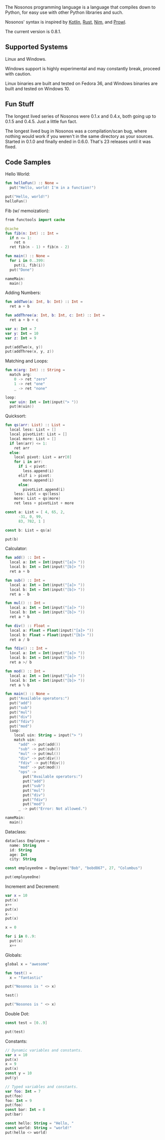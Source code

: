 The Nosonos programming language is a language that compiles down to Python, for easy use with other Python libraries and such.

Nosonos' syntax is inspired by [Kotlin](https://kotlinlang.org), [Rust](https://www.rust-lang.org), [Nim](https://nim-lang.org), and [Prowl](https://github.com/UberPyro/prowl).

The current version is 0.8.1.

## Supported Systems
Linux and Windows.

Windows support is highly experimental and may constantly break, proceed with caution.

Linux binaries are built and tested on Fedora 36, and Windows binaries are built and tested on Windows 10.

## Fun Stuff
The longest lived series of Nosonos were 0.1.x and 0.4.x, both going up to 0.1.5 and 0.4.5. Just a little fun fact.

The longest lived bug in Nosonos was a compilation/scan bug, where nothing would work if you weren't in the same directory as your sources. Started in 0.1.0 and finally ended in 0.6.0. That's 23 releases until it was fixed.

## Code Samples
Hello World:
```kotlin
fun helloFun() :: None =
  put("Hello, world! I'm in a function!")

put("Hello, world!")
helloFun()
```

Fib (w/ memoization):
```kotlin
from functools import cache

@cache
fun fib(n: Int) :: Int =
  if n <= 1:
    ret n
  ret fib(n - 1) + fib(n - 2)

fun main() :: None =
  for i in 0..399:
    put(i, fib(i))
  put("Done")

nameMain:
  main()
```

Adding Numbers:
```kotlin
fun addTwo(a: Int, b: Int) :: Int =
  ret a + b

fun addThree(a: Int, b: Int, c: Int) :: Int =
  ret a + b + c

var x: Int = 7
var y: Int = 10
var z: Int = 9

put(addTwo(x, y))
put(addThree(x, y, z))
```

Matching and Loops:
```kotlin
fun m(arg: Int) :: String =
  match arg:
    0 -> ret "zero"
    1 -> ret "one"
    _ -> ret "none"

loop:
  var uin: Int = Int(input("> "))
  put(m(uin))
```

Quicksort:
```kotlin
fun qs(arr: List) :: List =
  local less: List = []
  local pivotList: List = []
  local more: List = []
  if len(arr) <= 1:
    ret arr
  else:
    local pivot: List = arr[0]
    for i in arr:
      if i < pivot:
        less.append(i)
      elif i > pivot:
        more.append(i)
      else:
        pivotList.append(i)
    less: List = qs(less)
    more: List = qs(more)
    ret less + pivotList + more

const a: List = [ 4, 65, 2,
      -31, 0, 99,
      83, 782, 1 ]

const b: List = qs(a)

put(b)
```

Calculator:
```kotlin
fun add() :: Int =
  local a: Int = Int(input("[a]> "))
  local b: Int = Int(input("[b]> "))
  ret a + b

fun sub() :: Int =
  local a: Int = Int(input("[a]> "))
  local b: Int = Int(input("[b]> "))
  ret a - b

fun mul() :: Int =
  local a: Int = Int(input("[a]> "))
  local b: Int = Int(input("[b]> "))
  ret a * b

fun div() :: Float =
  local a: Float = Float(input("[a]> "))
  local b: Float = Float(input("[b]> "))
  ret a / b

fun fdiv() :: Int =
  local a: Int = Int(input("[a]> "))
  local b: Int = Int(input("[b]> "))
  ret a >/ b

fun mod() :: Int =
  local a: Int = Int(input("[a]> "))
  local b: Int = Int(input("[b]> "))
  ret a % b

fun main() :: None =
  put("Available operators:")
  put("add")
  put("sub")
  put("mul")
  put("div")
  put("fdiv")
  put("mod")
  loop:
    local uin: String = input("> ")
    match uin:
      "add" -> put(add())
      "sub" -> put(sub())
      "mul" -> put(mul())
      "div" -> put(div())
      "fdiv" -> put(fdiv())
      "mod" -> put(mod())
      "ops" ->
        put("Available operators:")
        put("add")
        put("sub")
        put("mul")
        put("div")
        put("fdiv")
        put("mod")
      _ -> put("Error: Not allowed.")

nameMain:
  main()
```

Dataclass:
```kotlin
dataclass Employee =
  name: String
  id: String
  age: Int
  city: String

const employeeOne = Employee("Bob", "bobd867", 27, "Columbus")

put(employeeOne)
```

Increment and Decrement:
```kotlin
var x = 10
put(x)
x++
put(x)
x--
put(x)

x = 0

for i in 0..9:
  put(x)
  x++
```

Globals:
```kotlin
global x = "awesome"

fun test() =
  x = "fantastic"

put("Nosonos is " <> x)

test()

put("Nosonos is " <> x)
```

Double Dot:
```kotlin
const test = [0..9]

put(test)
```

Constants:
```kotlin
// Dynamic variables and constants.
var x = 10
put(x)
x = 9
put(x)
const y = 10
put(y)

// Typed variables and constants.
var foo: Int = 7
put(foo)
foo: Int = 9
put(foo)
const bar: Int = 8
put(bar)

const hello: String = "Hello, "
const world: String = "world!"
put(hello <> world)
```
